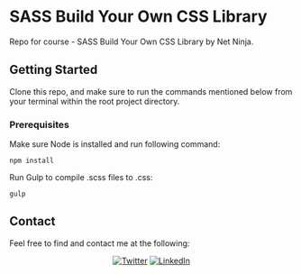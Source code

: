 # SASS Build Your Own CSS Library

Repo for course - SASS Build Your Own CSS Library by Net Ninja.

## Getting Started

Clone this repo, and make sure to run the commands mentioned below from your terminal within the root project directory.

### Prerequisites

Make sure Node is installed and run following command:

    npm install

Run Gulp to compile .scss files to .css:

    gulp

## Contact

Feel free to find and contact me at the following:

<div align="center">

[![Twitter](https://img.shields.io/badge/Twitter-%231DA1F2.svg?style=for-the-badge&logo=Twitter&logoColor=white)](https://twitter.com/CMittell)
[![LinkedIn](https://img.shields.io/badge/LinkedIn-%230077B5.svg?style=for-the-badge&logo=linkedin&logoColor=white)](https://www.linkedin.com/in/chris-mittell/)

</div>
